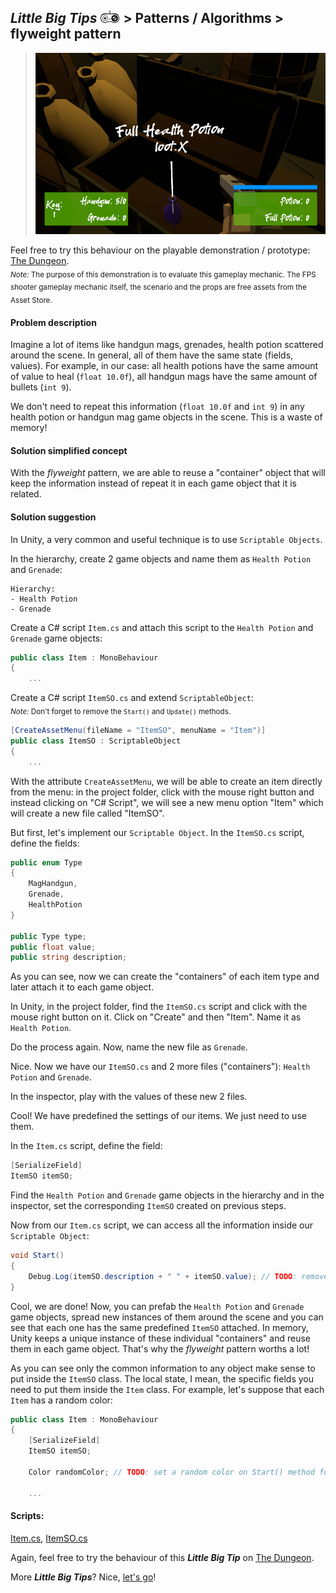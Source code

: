 ## _**Little Big Tips**_ ![Joystick](https://raw.githubusercontent.com/alissin/alissin.github.io/master/images/joystick.png) > Patterns / Algorithms > flyweight pattern

> ![The Dungeon](./../../_images/the_dungeon/flyweight.png)

Feel free to try this behaviour on the playable demonstration / prototype: [The Dungeon](https://simmer.io/@alissin/the-dungeon).<br/>
<sub>_Note:_ The purpose of this demonstration is to evaluate this gameplay mechanic. The FPS shooter gameplay mechanic itself, the scenario and the props are free assets from the Asset Store.</sub>

#### Problem description
Imagine a lot of items like handgun mags, grenades, health potion scattered around the scene. In general, all of them have the same state (fields, values). For example, in our case: all health potions have the same amount of value to heal (`float 10.0f`), all handgun mags have the same amount of bullets (`int 9`).

We don't need to repeat this information (`float 10.0f` and `int 9`) in any health potion or handgun mag game objects in the scene. This is a waste of memory!

#### Solution simplified concept
With the _flyweight_ pattern, we are able to reuse a "container" object that will keep the information instead of repeat it in each game object that it is related.

#### Solution suggestion
In Unity, a very common and useful technique is to use `Scriptable Objects`.

In the hierarchy, create 2 game objects and name them as `Health Potion` and `Grenade`:

```
Hierarchy:
- Health Potion
- Grenade
```

Create a C# script `Item.cs` and attach this script to the `Health Potion` and `Grenade` game objects:<br/>

```csharp
public class Item : MonoBehaviour
{
    ...
```

Create a C# script `ItemSO.cs` and extend `ScriptableObject`:<br/>
<sub>_Note:_ Don't forget to remove the `Start()` and `Update()` methods.</sub>

```csharp
[CreateAssetMenu(fileName = "ItemSO", menuName = "Item")]
public class ItemSO : ScriptableObject
{
    ...
```

With the attribute `CreateAssetMenu`, we will be able to create an item directly from the menu: in the project folder, click with the mouse right button and instead clicking on "C# Script", we will see a new menu option "Item" which will create a new file called "ItemSO".

But first, let's implement our `Scriptable Object`. In the `ItemSO.cs` script, define the fields:

```csharp
public enum Type
{
    MagHandgun,
    Grenade,
    HealthPotion
}

public Type type;
public float value;
public string description;
```

As you can see, now we can create the "containers" of each item type and later attach it to each game object.

In Unity, in the project folder, find the `ItemSO.cs` script and click with the mouse right button on it. Click on "Create" and then "Item". Name it as `Health Potion`.

Do the process again. Now, name the new file as `Grenade`.

Nice. Now we have our `ItemSO.cs` and 2 more files ("containers"): `Health Potion` and `Grenade`.

In the inspector, play with the values of these new 2 files.

Cool! We have predefined the settings of our items. We just need to use them.

In the `Item.cs` script, define the field:

```csharp
[SerializeField]
ItemSO itemSO;
```

Find the `Health Potion` and `Grenade` game objects in the hierarchy and in the inspector, set the corresponding `ItemSO` created on previous steps.

Now from our `Item.cs` script, we can access all the information inside our `Scriptable Object`:

```csharp
void Start()
{
    Debug.Log(itemSO.description + " " + itemSO.value); // TODO: remove
}
```

Cool, we are done! Now, you can prefab the `Health Potion` and `Grenade` game objects, spread new instances of them around the scene and you can see that each one has the same predefined `ItemSO` attached. In memory, Unity keeps a unique instance of these individual "containers" and reuse them in each game object. That's why the _flyweight_ pattern worths a lot!

As you can see only the common information to any object make sense to put inside the `ItemSO` class. The local state, I mean, the specific fields you need to put them inside the `Item` class. For example, let's suppose that each `Item` has a random color:

```csharp
public class Item : MonoBehaviour
{
    [SerializeField]
    ItemSO itemSO;

    Color randomColor; // TODO: set a random color on Start() method for example

    ...
```

#### Scripts:
[Item.cs](./Item.cs), [ItemSO.cs](./ItemSO.cs)

Again, feel free to try the behaviour of this _**Little Big Tip**_ on [The Dungeon](https://simmer.io/@alissin/the-dungeon).

More _**Little Big Tips**_? Nice, [let's go](https://github.com/alissin/little-big-tips)!